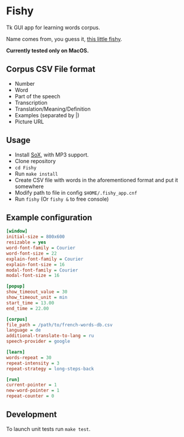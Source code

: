 # Fishy

Tk GUI app for learning words corpus.

Name comes from, you guess it, [this little fishy](https://en.wikipedia.org/wiki/List_of_races_and_species_in_The_Hitchhiker%27s_Guide_to_the_Galaxy#Babel_fish).

**Currently tested only on MacOS.**


## Corpus CSV File format

- Number
- Word
- Part of the speech
- Transcription
- Translation/Meaning/Definition
- Examples (separated by |)
- Picture URL


## Usage

* Install [SoX](http://sox.sourceforge.net), with MP3 support.
* Clone repository
* `cd Fishy`
* Run `make install`
* Create CSV file with words in the aforementioned format and put it somewhere
* Modify path to file in config `$HOME/.fishy_app.cnf`
* Run `fishy` (Or `fishy &` to free console)


## Example configuration
```ini
[window]
initial-size = 800x600
resizable = yes
word-font-family = Courier
word-font-size = 22
explain-font-family = Courier
explain-font-size = 16
modal-font-family = Courier
modal-font-size = 16

[popup]
show_timeout_value = 30
show_timeout_unit = min
start_time = 13.00
end_time = 22.00

[corpus]
file_path = /path/to/french-words-db.csv
language = de
additional-translate-to-lang = ru
speech-provider = google

[learn]
words-repeat = 30
repeat-intensity = 3
repeat-strategy = long-steps-back

[run]
current-pointer = 1
new-word-pointer = 1
repeat-counter = 0
```


## Development

To launch unit tests run `make test`.
